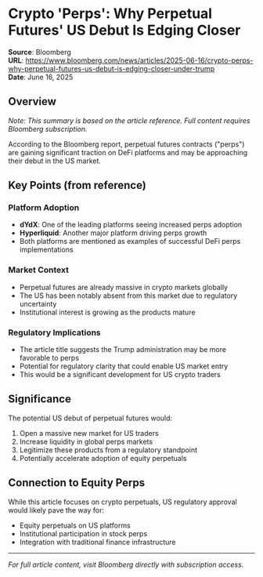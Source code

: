 # Crypto 'Perps': Why Perpetual Futures' US Debut Is Edging Closer

**Source**: Bloomberg  
**URL**: https://www.bloomberg.com/news/articles/2025-06-16/crypto-perps-why-perpetual-futures-us-debut-is-edging-closer-under-trump  
**Date**: June 16, 2025  

## Overview

*Note: This summary is based on the article reference. Full content requires Bloomberg subscription.*

According to the Bloomberg report, perpetual futures contracts ("perps") are gaining significant traction on DeFi platforms and may be approaching their debut in the US market.

## Key Points (from reference)

### Platform Adoption
- **dYdX**: One of the leading platforms seeing increased perps adoption
- **Hyperliquid**: Another major platform driving perps growth
- Both platforms are mentioned as examples of successful DeFi perps implementations

### Market Context
- Perpetual futures are already massive in crypto markets globally
- The US has been notably absent from this market due to regulatory uncertainty
- Institutional interest is growing as the products mature

### Regulatory Implications
- The article title suggests the Trump administration may be more favorable to perps
- Potential for regulatory clarity that could enable US market entry
- This would be a significant development for US crypto traders

## Significance

The potential US debut of perpetual futures would:
1. Open a massive new market for US traders
2. Increase liquidity in global perps markets
3. Legitimize these products from a regulatory standpoint
4. Potentially accelerate adoption of equity perpetuals

## Connection to Equity Perps

While this article focuses on crypto perpetuals, US regulatory approval would likely pave the way for:
- Equity perpetuals on US platforms
- Institutional participation in stock perps
- Integration with traditional finance infrastructure

---

*For full article content, visit Bloomberg directly with subscription access.*